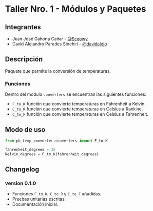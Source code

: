 # Taller Nro. 1 - Módulos y Paquetes

## Integrantes

- Juan José Gahona Cañar - [@Scoowy](https://github.com/Scoowy)
- David Alejandro Paredes Sinchiri - [@davidalejo](https://github.com/davidalejo)
  
## Descripción

Paquete que permite la conversión de temperaturas.

### Funciones

Dentro del modulo `converters` se encuentran las siguientes funciones:

- `F_to_K` función que convierte temperaturas en Fahrenheit a Kelvin.
- `C_to_R` función que convierte temperaturas en Celsius a Rankine.
- `C_to_F` función que convierte temperaturas en Celsius a Fahrenheit.

## Modo de uso

```python
from pb_temp_converter.converters import F_to_K

fahrenheit_degrees = 32
kelvin_degrees = F_to_K(fahrenheit_degrees)
```

## Changelog

### version 0.1.0

- Funciones `F_to_K`, `C_to_R` y `C_to_F` añadidas.
- Pruebas unitarias escritas.
- Documentación inicial.
